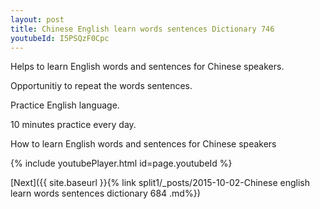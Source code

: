 ```yaml
---
layout: post
title: Chinese English learn words sentences Dictionary 746 
youtubeId: I5PSQzF0Cpc
---
```

 
 
Helps to learn English words and sentences for Chinese speakers.

Opportunitiy to repeat the words sentences. 

Practice English language. 
 
10 minutes practice every day. 
 
How to learn English words and sentences for Chinese speakers 
 
{% include youtubePlayer.html id=page.youtubeId %}
 
 
[Next]({{ site.baseurl }}{% link  split1/_posts/2015-10-02-Chinese english learn words sentences dictionary 684 .md%})
 
